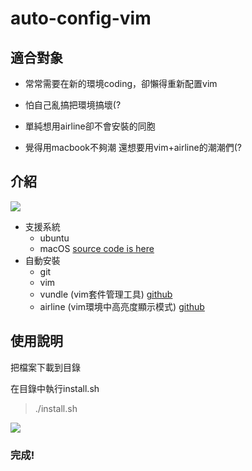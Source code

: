 # auto-config-vim

## 適合對象

- 常常需要在新的環境coding，卻懶得重新配置vim

- 怕自己亂搞把環境搞壞(?

- 單純想用airline卻不會安裝的同胞

- 覺得用macbook不夠潮 還想要用vim+airline的潮潮們(?

## 介紹

![](https://i.imgur.com/GdzjHUv.gif)

- 支援系統
  - ubuntu
  - macOS [source code is here](https://github.com/yiyu0x/auto-config-vim/blob/master/install_for_mac.sh)
- 自動安裝 
  - git
  - vim
  - vundle (vim套件管理工具) [github](https://github.com/VundleVim/Vundle.vim)
  - airline (vim環境中高亮度顯示模式) [github](https://github.com/vim-airline/vim-airline)

## 使用說明

把檔案下載到目錄

在目錄中執行install.sh
> ./install.sh

![](https://i.imgur.com/AOBSwr1.png)

### 完成!
